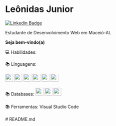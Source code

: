 
# Leônidas Junior
[![Linkedin Badge](https://img.shields.io/badge/-LinkedIn-blue?style=flat-square&logo=Linkedin&logoColor=white&link=https://www.linkedin.com/in/Lucas%20Vicentini-48402b141/)](https://www.linkedin.com/in/le%C3%B4nidas-junior/)

Estudante de Desenvolvimento Web em Maceió-AL

**Seja bem-vindo(a)**


💻 Habilidades: </br>

📚 Linguagens:</br>
</br>
<img src="https://cdn.jsdelivr.net/gh/devicons/devicon/icons/javascript/javascript-original.svg" height='25' weight='25'/> <img src="https://cdn.jsdelivr.net/gh/devicons/devicon/icons/typescript/typescript-original.svg" height='25' weight='25'/> <img src="https://cdn.jsdelivr.net/gh/devicons/devicon/icons/html5/html5-original-wordmark.svg" height='25' weight='25'/> <img src="https://cdn.jsdelivr.net/gh/devicons/devicon/icons/css3/css3-original-wordmark.svg" height='25' weight='25'/> <img src="https://cdn.jsdelivr.net/gh/devicons/devicon/icons/unix/unix-original.svg" height='25' weight='25'/> <img src="https://cdn.jsdelivr.net/gh/devicons/devicon/icons/bash/bash-original.svg" height='25' weight='25' /></br>
 </br>
📚 Databases:   <img src="https://cdn.jsdelivr.net/gh/devicons/devicon/icons/mysql/mysql-original-wordmark.svg" height='25' weight='25' /> <img src="https://cdn.jsdelivr.net/gh/devicons/devicon/icons/mongodb/mongodb-original-wordmark.svg" height='25' weight='25' /> <img src="https://cdn.jsdelivr.net/gh/devicons/devicon/icons/microsoftsqlserver/microsoftsqlserver-plain-wordmark.svg" height='25' weight='25' />
</br>
</br>
📚 Ferramentas: Visual Studio Code</br></br># README.md
